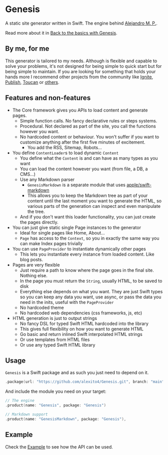 # Genesis

A static site generator written in Swift. The engine behind [Alejandro M. P.](https://alejandromp.com).

Read more about it in [Back to the basics with Genesis](https://alejandromp.com/development/blog/back-to-the-basics-with-genesis).

## By me, for me

This generator is tailored to my needs. Although is flexible and capable to solve your problems, it's not designed for being simple to quick start but for being simple to maintain. If you are looking for something that holds your hands more I recommend other projects from the community like [Ignite](https://github.com/twostraws/Ignite), [Publish](https://github.com/JohnSundell/Publish), [Toucan](https://github.com/toucansites/toucan) or [others](https://github.com/topics/static-site-generator?l=swift).

## Features and non-features

- The Core framework gives you APIs to load content and generate pages.
  - Simple function calls. No fancy declarative rules or steps systems.
  - Procedural. Not declared as part of the site, you call the functions however you want.
  - No hardcoded content or behaviour. You won't suffer if you want to customize anything after the first five minutes of excitement.
    - You add the RSS, Sitemap, Robots...
- You define `ContentLoader`s to load dynamic `Content`
  - You define what the `Content` is and can have as many types as you want
  - You can load the content however you want (from file, a DB, a CMS...)
  - Use any Markdown parser
    - `GenesisMarkdown` is a separate module that uses [apple/swift-markdown](apple/swift-markdown)
    - This allows you to keep the Markdown tree as part of your content until the last moment you want to generate the HTML, so various parts of the generation can inspect and even manipulate the tree.
  - And if you don't want this loader functionality, you can just create the pages directly.
- You can just give static single Page instances to the generator
  - Ideal for single pages like Home, About...
  - `Page` has access to the `Context`, so you in exactly the same way you can make Index pages trivially
- You can use `PageProvider` to instantiate dynamically other pages
  - This lets you instantiate every instance from loaded content. Like blog posts.
- Pages are very flexible
  - Just require a path to know where the page goes in the final site. Nothing else.
  - In the page you must return the `String`, usually HTML, to be saved to disk
  - Everything else depends on what you want. They are just Swift types so you can keep any data you want, use async, or pass the data you need in the inits, useful with the `PageProvider`
  - No hardcoded theme
  - No hardcoded web dependencies (css frameworks, js, etc)
- HTML generation is just to output strings
  - No fancy DSL for typed Swift HTML hardcoded into the library
  - This gives full flexibility on how you want to generate HTML
  - Go basic and return inlined Swift interpolated HTML strings
  - Or use templates from HTML files
  - Or use any typed Swift HTML library

## Usage

`Genesis` is a Swift package and as such you just need to depend on it.

```swift
.package(url: "https://github.com/alexito4/Genesis.git", branch: "main")
```

And include the module you need on your target:

```swift
// The engine
.product(name: "Genesis", package: "Genesis")

// Markdown support
.product(name: "GenesisMarkdown", package: "Genesis"),
```


## Example

Check the [Example](https://github.com/alexito4/Genesis/tree/main/Example) to see how the API can be used.

